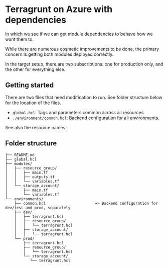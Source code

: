 # Terragrunt on Azure with dependencies

In which we see if we can get module dependencies to behave how we want them to.

While there are numerous cosmetic improvements to be done, the primary concern is getting both modules deployed correctly.

In the target setup, there are two subscriptions: one for production only, and the other for everything else.

## Getting started

There are two files that need modification to run. See folder structure below for the location of the files.

* `global.hcl`: Tags and parameters common across all resources.
* `./environment/common.hcl`: Backend configuration for all environments.

See also the resource names. 

## Folder structure

```
├── README.md
├── global.hcl
├── modules/
│   ├── resource_group/
│   │   ├── main.tf
│   │   ├── outputs.tf
│   │   └── variables.tf
│   └── storage_account/
│       ├── main.tf
│       └── variables.tf
└── environments/
    ├── common.hcl                      => Backend configuration for dev/test and prod, separately 
    ├── dev/
    │   ├── terragrunt.hcl
    │   ├── resource_group/
    │   │   └── terragrunt.hcl
    │   ├── storage_account/
    │   │   └── terragrunt.hcl
    └── prod/
        ├── terragrunt.hcl
        ├── resource_group/
        │   └── terragrunt.hcl
        └── storage_account/
           └── terragrunt.hcl
```

